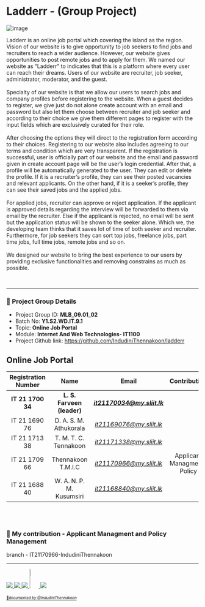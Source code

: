 # Ladderr - (Group Project)

![image](https://user-images.githubusercontent.com/99181964/212738752-9b7ca6e8-2fdd-4cf1-8191-9951daa71223.png)

Ladderr is an online job portal which covering the island as the region. Vision of our website is to give opportunity to job seekers to find jobs and recruiters to reach a wider audience. However, our website gives opportunities to post remote jobs and to apply for them. We named our website as “Ladderr” to indicates that this is a platform where every user can reach their dreams. Users of our website are recruiter, job seeker, administrator, moderator, and the guest.
<br><br>
Specialty of our website is that we allow our users to search jobs and company profiles before registering to the website. When a guest decides to register, we give just do not alone create account with an email and password but also let them choose between recruiter and job seeker and according to their choice we give them different pages to register with the input fields which are exclusively curated for their role.
<br><br>
After choosing the options they will direct to the registration form according to their choices. Registering to our website also includes agreeing to our terms and condition which are very transparent. If the registration is successful, user is officially part of our website and the email and password given in create account page will be the user’s login credential. After that, a profile will be automatically generated to the user. They can edit or delete the profile. If it is a recruiter’s profile, they can see their posted vacancies and relevant applicants. On the other hand, if it is a seeker’s profile, they can see their saved jobs and the applied jobs. 
<br><br>
For applied jobs, recruiter can approve or reject application. If the applicant is approved details regarding the interview will be forwarded to them via email by the recruiter. Else if the applicant is rejected, no email will be sent but the application status will be shown to the seeker alone. Which we, the developing team thinks that it saves lot of time of both seeker and recruiter. Furthermore, for job seekers they can sort top jobs, freelance jobs, part time jobs, full time jobs, remote jobs and so on. 
<br><br>
We designed our website to bring the best experience to our users by providing exclusive functionalities and removing constrains as much as possible.


<br>

_____________________

### 🔖 Project Group Details

* Project Group ID: **MLB_09.01_02**
* Batch No: **Y1.S2.WD.IT.9.1**
* Topic: **Online Job Portal**
* Module: **Internet And Web Technologies- IT1100**
* Project Github link: https://github.com/IndudiniThennakoon/ladderr

## Online Job Portal

| Registration Number | Name | Email | Contribution | 
| :---: | :---: | :---: | :---: |
| **IT 21 1700 34** | **L. S. Farveen (leader)** | ***it21170034@my.sliit.lk*** |  |
| IT 21 1690 76 | D. A. S. M. Athukorala | *it21169076@my.sliit.lk* |  |
| IT 21 1713 38 | T. M. T. C. Tennakoon | *it21171338@my.sliit.lk* |  |
| IT 21 1709 66 | Thennakoon T.M.I.C | *it21170966@my.sliit.lk* | Applicant Managment , Policy|
| IT 21 1688 40 | W. A. N. P. M. Kusumsiri | *it21168840@my.sliit.lk*| |

<br><br>

### 🔖 My contribution - Applicant Managment and Policy Management 

 branch - IT21170966-IndudiniThennakoon
 
 <hr>

 <a href="https://www.w3.org/html/" target="_blank"> <img src="https://img.icons8.com/color/48/000000/html-5.png"/> </a>  <a href="https://www.w3schools.com/css/" target="_blank"> <img src="https://img.icons8.com/color/48/000000/css3.png"/> </a>
 <a href="https://www.javascript.com/" target="_blank"><img src="https://img.icons8.com/color/48/000000/javascript--v1.png"/> </a>
 <a href="https://www.php.net/" target="_blank"> <img width="5%" height="50" src="https://img.icons8.com/offices/30/000000/php-logo.png"/>
 <a href="https://https://www.mysql.com//" target="_blank"> <img src="https://img.icons8.com/color/48/000000/mysql-logo.png"/>
 <br> <br>
<sub><sup>📌*documented by @IndudiniThennakoon*</sup></sub>
